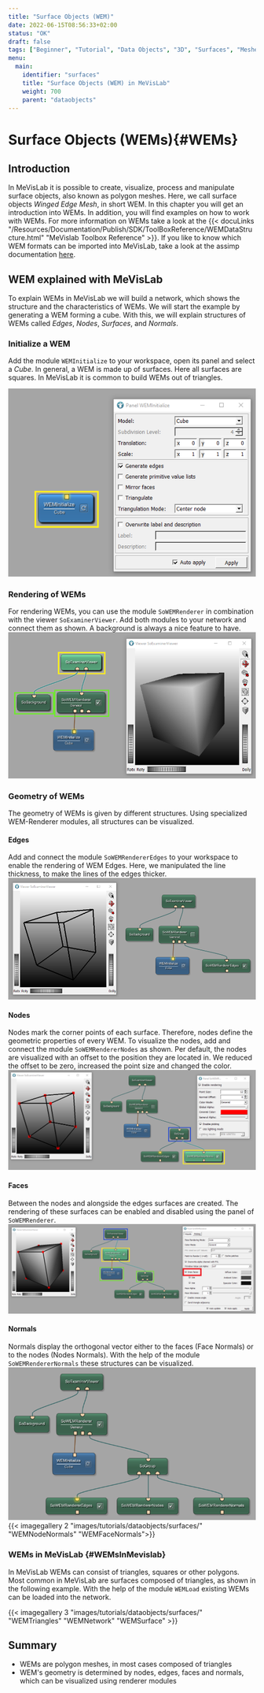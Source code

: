 ```yaml
---
title: "Surface Objects (WEM)"
date: 2022-06-15T08:56:33+02:00
status: "OK"
draft: false
tags: ["Beginner", "Tutorial", "Data Objects", "3D", "Surfaces", "Meshes", "WEM"]
menu: 
  main:
    identifier: "surfaces"
    title: "Surface Objects (WEM) in MeVisLab"
    weight: 700
    parent: "dataobjects"
---
```

# Surface Objects (WEMs){#WEMs}
## Introduction
In MeVisLab it is possible to create, visualize, process and manipulate surface objects, also known as polygon meshes. Here, we call surface objects *Winged Edge Mesh*, in short WEM. In this chapter you will get an introduction into WEMs. In addition, you will find examples on how to work with WEMs. For more information on WEMs take a look at the {{< docuLinks "/Resources/Documentation/Publish/SDK/ToolBoxReference/WEMDataStructure.html" "MeVislab Toolbox Reference" >}}. If you like to know which WEM formats can be imported into MeVisLab, take a look at the assimp documentation [here](https://github.com/assimp/assimp).

[//]: <> (MVL-653)

## WEM explained with MeVisLab
To explain WEMs in MeVisLab we will build a network, which shows the structure and the characteristics of WEMs. We will start the example by generating a WEM forming a cube. With this, we will explain structures of WEMs called *Edges*, *Nodes*, *Surfaces*, and *Normals*.

### Initialize a WEM
Add the module `WEMInitialize` to your workspace, open its panel and select a *Cube*. In general, a WEM is made up of surfaces. Here all surfaces are squares. In MeVisLab it is common to build WEMs out of triangles.

![WEM initializing](/images/tutorials/dataobjects/surfaces/WEM_01_1.png "WEM initializing")

### Rendering of WEMs

For rendering WEMs, you can use the module `SoWEMRenderer` in combination with the viewer `SoExaminerViewer`. Add both modules to your network and connect them as shown. A background is always a nice feature to have.
![WEM rendering](/images/tutorials/dataobjects/surfaces/WEM_01_2.png "WEM rendering")

### Geometry of WEMs
The geometry of WEMs is given by different structures. Using specialized WEM-Renderer modules, all structures can be visualized.
#### Edges
Add and connect the module `SoWEMRendererEdges` to your workspace to enable the rendering of WEM Edges. Here, we manipulated the line thickness, to make the lines of the edges thicker. 
![WEM Edges](/images/tutorials/dataobjects/surfaces/WEM_01_3.png "WEM Edges")
#### Nodes
Nodes mark the corner points of each surface. Therefore, nodes define the geometric properties of every WEM. To visualize the nodes, add and connect the module `SoWEMRendererNodes` as shown. Per default, the nodes are visualized with an offset to the position they are located in. We reduced the offset to be zero, increased the point size and changed the color. 
![WEM Nodes](/images/tutorials/dataobjects/surfaces/WEM_01_4.png "WEM Nodes")
#### Faces
Between the nodes and alongside the edges surfaces are created. The rendering of these surfaces can be enabled and disabled using the panel of `SoWEMRenderer`.
![WEM Faces](/images/tutorials/dataobjects/surfaces/WEM_01_5.png "WEM Faces")
#### Normals
Normals display the orthogonal vector either to the faces (Face Normals) or to the nodes (Nodes Normals). With the help of the module `SoWEMRendererNormals` these structures can be visualized.  
![WEM normal editor](/images/tutorials/dataobjects/surfaces/WEM_01_6.png "WEM normal editor")
{{< imagegallery 2 "images/tutorials/dataobjects/surfaces/" "WEMNodeNormals" "WEMFaceNormals">}}

### WEMs in MeVisLab {#WEMsInMevislab}
In MeVisLab WEMs can consist of triangles, squares or other polygons. Most common in MeVisLab are surfaces composed of triangles, as shown in the following example. With the help of the module `WEMLoad` existing WEMs can be loaded into the network.

{{< imagegallery 3 "images/tutorials/dataobjects/surfaces/" "WEMTriangles" "WEMNetwork" "WEMSurface" >}}

## Summary
* WEMs are polygon meshes, in most cases composed of triangles
* WEM's geometry is determined by nodes, edges, faces and normals, which can be visualized using renderer modules

